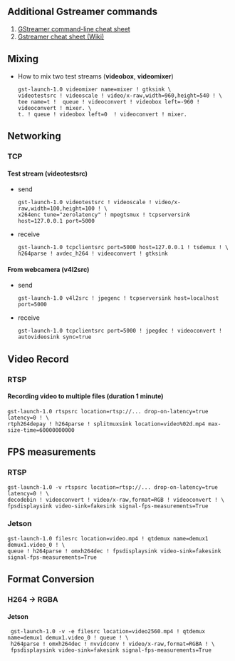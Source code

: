 
## Additional Gstreamer commands
1. [GStreamer command-line cheat sheet](https://github.com/matthew1000/gstreamer-cheat-sheet)
2. [Gstreamer cheat sheet (Wiki)](http://wiki.oz9aec.net/index.php/Gstreamer_cheat_sheet)


## Mixing

- How to mix two test streams (**videobox**, **videomixer**)

      gst-launch-1.0 videomixer name=mixer ! gtksink \
      videotestsrc ! videoscale ! video/x-raw,width=960,height=540 ! \
      tee name=t !  queue ! videoconvert ! videobox left=-960 ! videoconvert ! mixer. \
      t. ! queue ! videobox left=0  ! videoconvert ! mixer.
      
## Networking

### TCP

#### Test stream (videotestsrc)

- send

      gst-launch-1.0 videotestsrc ! videoscale ! video/x-raw,width=100,height=100 ! \
      x264enc tune="zerolatency" ! mpegtsmux ! tcpserversink host=127.0.0.1 port=5000
    
- receive

      gst-launch-1.0 tcpclientsrc port=5000 host=127.0.0.1 ! tsdemux ! \
      h264parse ! avdec_h264 ! videoconvert ! gtksink


#### From webcamera (v4l2src)

- send 

      gst-launch-1.0 v4l2src ! jpegenc ! tcpserversink host=localhost port=5000
    
- receive

      gst-launch-1.0 tcpclientsrc port=5000 ! jpegdec ! videoconvert ! autovideosink sync=true
      
## Video Record

### RTSP

#### Recording video to multiple files (duration 1 minute)
    gst-launch-1.0 rtspsrc location=rtsp://... drop-on-latency=true latency=0 ! \
    rtph264depay ! h264parse ! splitmuxsink location=video%02d.mp4 max-size-time=60000000000
    
    
## FPS measurements

### RTSP

    gst-launch-1.0 -v rtspsrc location=rtsp://... drop-on-latency=true latency=0 ! \
    decodebin ! videoconvert ! video/x-raw,format=RGB ! videoconvert ! \
    fpsdisplaysink video-sink=fakesink signal-fps-measurements=True
    
    
### Jetson
    gst-launch-1.0 filesrc location=video.mp4 ! qtdemux name=demux1 demux1.video_0 ! \
    queue ! h264parse ! omxh264dec ! fpsdisplaysink video-sink=fakesink signal-fps-measurements=True


## Format Conversion

### H264 -> RGBA

#### Jetson
     gst-launch-1.0 -v -e filesrc location=video2560.mp4 ! qtdemux name=demux1 demux1.video_0 ! queue ! \
     h264parse ! omxh264dec ! nvvidconv ! video/x-raw,format=RGBA ! \ 
     fpsdisplaysink video-sink=fakesink signal-fps-measurements=True
